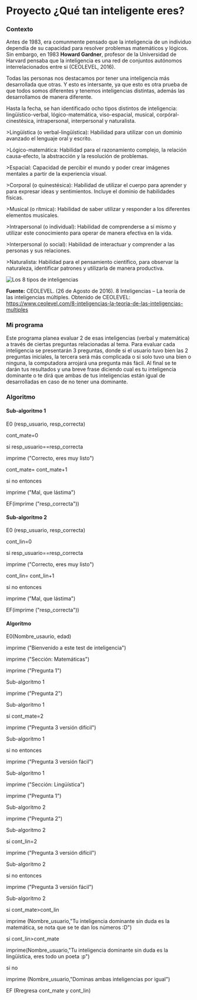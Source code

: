 # Proyecto ¿Qué tan inteligente eres?

### Contexto

Antes de 1983, era comunmente pensado que la inteligencia de un individuo dependía de su capacidad para resolver problemas matemáticos y lógicos. Sin embargo, en 1983 **Howard Gardner**, profesor de la Universidad de Harvard pensaba que la inteligencia es una red de conjuntos autónomos interrelacionados entre si (CEOLEVEL, 2016).

Todas las personas nos destacamos por tener una inteligencia más desarrollada que otras. Y esto es intersante, ya que esto es otra prueba de que todos somos diferentes y tenemos inteligencias distintas, además las desarrollamos de manera diferente. 

Hasta la fecha, se han identificado ocho tipos distintos de inteligencia: lingüístico-verbal, lógico-matemática, viso-espacial, musical, corpóral-cinestésica, intrapersonal, interpersonal y naturalista.

<p>>Lingüística (o verbal-lingüística): Habilidad para utilizar con un dominio avanzado el lenguaje oral y escrito.</p>
<p>>Lógico-matemática: Habilidad para el razonamiento complejo, la relación causa-efecto, la abstracción y la resolución de problemas.</p>
<p>>Espacial: Capacidad de percibir el mundo y poder crear imágenes mentales a partir de la experiencia visual. </p>
<p>>Corporal (o quinestésica): Habilidad de utilizar el cuerpo para aprender y para expresar ideas y sentimientos. Incluye el dominio de habilidades físicas.</p>
<p>>Musical (o rítmica): Habilidad de saber utilizar y responder a los diferentes elementos musicales.</p>
<p>>Intrapersonal (o individual): Habilidad de comprenderse a sí mismo y utilizar este conocimiento para operar de manera efectiva en la vida.</p>
<p>>Interpersonal (o social): Habilidad de interactuar y comprender a las personas y sus relaciones.</p>
<p>>Naturalista: Habilidad para el pensamiento científico, para observar la naturaleza, identificar patrones y utilizarla de manera productiva.</p>

![Los 8 tipos de inteligencias](https://blog.teachlr.com/wp-content/uploads/2019/08/xArtboard-1-960x540.png.pagespeed.ic.mPGemoYeha.png)

**Fuente:** 
CEOLEVEL. (26 de Agosto de 2016). 8 Inteligencias – La teoría de las inteligencias múltiples. Obtenido de CEOLEVEL: https://www.ceolevel.com/8-inteligencias-la-teoria-de-las-inteligencias-multiples

### Mi programa

Este programa planea evaluar 2 de esas inteligencias (verbal y matemática) a través de ciertas preguntas relacionadas al tema. Para evaluar cada inteligencia se presentarán 3 preguntas, donde si el usuario tuvo bien las 2 preguntas iniciales, la tercera será más complicada o si solo tuvo una bien o ninguna, la computadora arrojará una pregunta más fácil. Al final se te darán tus resultados y una breve frase diciendo cual es tu inteligencia dominante o te dirá que ambas de tus inteligencias están igual de desarrolladas en caso de no tener una dominante.


### Algoritmo

#### Sub-algoritmo 1
<p>E0 (resp_usuario, resp_correcta)</p>
<p>cont_mate=0</p>
<p>si resp_usuario==resp_correcta</p>
 <p> imprime ("Correcto, eres muy listo")</p>
  <p>cont_mate= cont_mate+1</p>
<p>si no entonces</p>
<p> imprime ("Mal, que lástima")</p>
  <p>EF(imprime ("resp_correcta"))</p>

  
#### Sub-algoritmo 2
<p>E0 (resp_usuario, resp_correcta)</p>
<p>cont_lin=0</p>
<p>si resp_usuario==resp_correcta</p>
 <p> imprime ("Correcto, eres muy listo")</p>
  <p>cont_lin= cont_lin+1</p>
<p>si no entonces</p>
 <p> imprime ("Mal, que lástima")</p>
 <p> EF(imprime ("resp_correcta"))</p>

  
#### Algoritmo

<p>E0(Nombre_usaurio, edad)</p>

<p>imprime ("Bienvenido a este test de inteligencia")</p>
<p>imprime ("Sección: Matemáticas")</p>
<p>imprime ("Pregunta 1")</p>
<p>Sub-algoritmo 1</p>
<p>imprime ("Pregunta 2")</p>
<p>Sub-algoritmo 1</p>

<p>si cont_mate=2</p>
<p> imprime ("Pregunta 3 versión difícil")</p>
 <p> Sub-algoritmo 1</p>
  
<p>si no entonces</p>
 <p> imprime ("Pregunta 3 versión fácil")</p>
 <p> Sub-algoritmo 1</p>
  
<p>imprime ("Sección: Lingüística")</p>
<p>imprime ("Pregunta 1")</p>
<p>Sub-algoritmo 2</p>
<p>imprime ("Pregunta 2")</p>
<p>Sub-algoritmo 2</p>

<p>si cont_lin=2</p>
 <p> imprime ("Pregunta 3 versión difícil")</p>
 <p> Sub-algoritmo 2</p>
  
<p>si no entonces</p>
 <p> imprime ("Pregunta 3 versión fácil")</p>
 <p> Sub-algoritmo 2</p>
  
<p>si cont_mate>cont_lin</p>
  <p>imprime (Nombre_usuario,"Tu inteligencia dominante sin duda es la matemática, se nota que se te dan los números :D")</p>
  
<p>si cont_lin>cont_mate</p>
 <p> imprime(Nombre_usuario,"Tu inteligencia dominante sin duda es la lingüística, eres todo un poeta :p")</p>
  
<p>si no</p>
<p>imprime (Nombre_usuario,"Dominas ambas inteligencias por igual")</p>


<p>EF (Rregresa cont_mate y cont_lin)</p>
  











